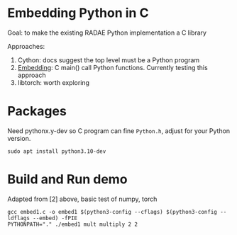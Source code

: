 # Embedding Python in C

Goal: to make the existing RADAE Python implementation a C library

Approaches:

1. Cython: docs suggest the top level must be a Python program
2. [Embedding](https://docs.python.org/3/extending/embedding.html): C main() call Python functions. Currently testing this approach 
3. libtorch: worth exploring

# Packages

Need pythonx.y-dev so C program can fine `Python.h`, adjust for your Python version.

`sudo apt install python3.10-dev`

# Build and Run demo

Adapted from [2] above, basic test of  numpy, torch

```
gcc embed1.c -o embed1 $(python3-config --cflags) $(python3-config --ldflags --embed) -fPIE
PYTHONPATH="." ./embed1 mult multiply 2 2
```


